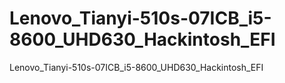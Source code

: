 # Lenovo_Tianyi-510s-07ICB_i5-8600_UHD630_Hackintosh_EFI
Lenovo_Tianyi-510s-07ICB_i5-8600_UHD630_Hackintosh_EFI
